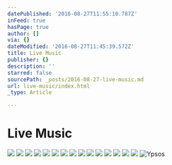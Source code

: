 ```yaml
---
datePublished: '2016-08-27T11:55:10.787Z'
inFeed: true
hasPage: true
author: []
via: {}
dateModified: '2016-08-27T11:45:39.572Z'
title: Live Music
publisher: {}
description: ''
starred: false
sourcePath: _posts/2016-08-27-live-music.md
url: live-music/index.html
_type: Article

---
```

# Live Music
![](https://the-grid-user-content.s3-us-west-2.amazonaws.com/2b9d0233-e899-4dd1-b3e7-675a2c93b310.jpg)
![](https://the-grid-user-content.s3-us-west-2.amazonaws.com/f135d056-c21d-46e0-b79e-9777553ec9ca.jpg)
![](https://the-grid-user-content.s3-us-west-2.amazonaws.com/6fb5267f-ed75-4870-9571-71700bd2ae9f.jpg)
![](https://the-grid-user-content.s3-us-west-2.amazonaws.com/f0d5cac2-e55a-4a87-a434-acb44652bbd0.jpg)
![](https://the-grid-user-content.s3-us-west-2.amazonaws.com/8aec2f0b-2be8-4b2a-8a9d-033b1a87072a.jpg)
![](https://the-grid-user-content.s3-us-west-2.amazonaws.com/6a95b6c6-7db4-4513-b28d-ba3d236b2185.jpg)
![](https://the-grid-user-content.s3-us-west-2.amazonaws.com/55c3b8d2-6d1e-4673-8537-9a70fa0b59b3.jpg)
![](https://the-grid-user-content.s3-us-west-2.amazonaws.com/b2efecda-1e9a-477a-b15f-a02f2d49bfd2.jpg)
![](https://the-grid-user-content.s3-us-west-2.amazonaws.com/119e58f4-2272-44e9-ac98-84e0be090831.jpg)
![](https://the-grid-user-content.s3-us-west-2.amazonaws.com/45fb1a7e-8749-4c4e-be40-14485a05bbe3.jpg)
![](https://the-grid-user-content.s3-us-west-2.amazonaws.com/6f564bb6-ee7d-428d-af8d-7214ed5c0380.jpg)
![](https://the-grid-user-content.s3-us-west-2.amazonaws.com/80048324-ade9-4b6e-bba1-2847436ae1b7.jpg)
![](https://the-grid-user-content.s3-us-west-2.amazonaws.com/bcfa7b06-c811-430d-acce-d4c9d3d9ba7e.jpg)
![](https://the-grid-user-content.s3-us-west-2.amazonaws.com/33dc120e-7ed1-40c6-be13-cc0c26e246a1.jpg)
![](https://the-grid-user-content.s3-us-west-2.amazonaws.com/6cc24386-65b3-4966-a026-e366db1e578c.jpg)
![Ypsos](https://the-grid-user-content.s3-us-west-2.amazonaws.com/a0490a26-9174-4951-8a46-5257ec6cfa10.jpg)